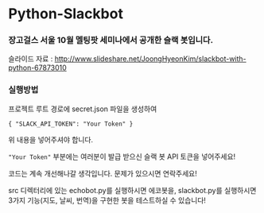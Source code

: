 # Python-Slackbot

### 장고걸스 서울 10월 멜팅팟 세미나에서 공개한 슬랙 봇입니다.

슬라이드 자료 : http://www.slideshare.net/JoongHyeonKim/slackbot-with-python-67873010

### 실행방법

프로젝트 루트 경로에 secret.json 파일을 생성하여 

`
{
  "SLACK_API_TOKEN": "Your Token"
}
`

위 내용을 넣어주셔야 합니다. 

`"Your Token"` 부분에는 여러분이 발급 받으신 슬랙 봇 API 토큰을 넣어주세요!

코드는 계속 개선해나갈 생각입니다. 문제가 있으시면 연락주세요!

src 디렉터리에 있는 echobot.py를 실행하시면 에코봇을, slackbot.py를 실행하시면 3가지 기능(지도, 날씨, 번역)을 구현한 봇을 테스트하실 수 있습니다!